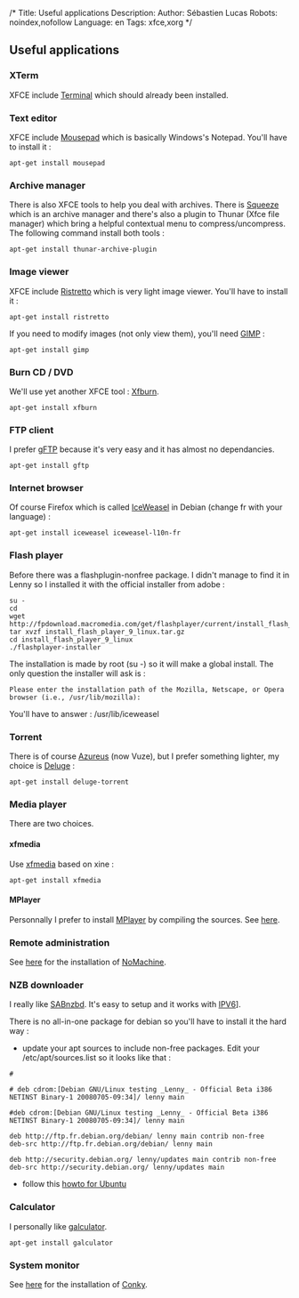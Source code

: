 /*
Title: Useful applications
Description: 
Author: Sébastien Lucas
Robots: noindex,nofollow
Language: en
Tags: xfce,xorg
*/
## Useful applications

### XTerm
XFCE include [Terminal](http://www.os-cillation.com/index.php?id=42&L=5) which should already been installed.

### Text editor

XFCE include [Mousepad](http://www.xfce.org/projects/mousepad/) which is basically Windows's Notepad. You'll have to install it :

```
apt-get install mousepad
```

### Archive manager

There is also XFCE tools to help you deal with archives. There is [Squeeze](http://squeeze.xfce.org/) which is an archive manager and there's also a plugin to Thunar (Xfce file manager) which bring a helpful contextual menu to compress/uncompress. The following command install both tools :

```
apt-get install thunar-archive-plugin
```

### Image viewer

XFCE include [Ristretto](http://goodies.xfce.org/projects/applications/ristretto) which is very light image viewer. You'll have to install it :

```
apt-get install ristretto
```

If you need to modify images (not only view them), you'll need [GIMP](http://www.gimp.org/) :

```
apt-get install gimp
```

### Burn CD / DVD

We'll use yet another XFCE tool : [Xfburn](http://www.xfce.org/projects/xfburn/).

```
apt-get install xfburn
```

### FTP client

I prefer [gFTP](http://gftp.seul.org/) because it's very easy and it has almost no dependancies.

```
apt-get install gftp
```

### Internet browser

Of course Firefox which is called [IceWeasel](http://fr.wikipedia.org/wiki/IceWeasel) in Debian (change fr with your language) :

```
apt-get install iceweasel iceweasel-l10n-fr
```

### Flash player

Before there was a flashplugin-nonfree package. I didn't manage to find it in Lenny so I installed it with the official installer from adobe :

```
su -
cd 
wget http://fpdownload.macromedia.com/get/flashplayer/current/install_flash_player_9_linux.tar.gz
tar xvzf install_flash_player_9_linux.tar.gz
cd install_flash_player_9_linux
./flashplayer-installer
```

The installation is made by root (su -) so it will make a global install. The only question the installer will ask is :

```
Please enter the installation path of the Mozilla, Netscape, or Opera browser (i.e., /usr/lib/mozilla): 
```

You'll have to answer : /usr/lib/iceweasel

### Torrent

There is of course [Azureus](http://azureus.sourceforge.net/) (now Vuze), but I prefer something lighter, my choice is [Deluge](http://deluge-torrent.org/) :

```
apt-get install deluge-torrent
```

### Media player

There are two choices.

#### xfmedia

Use [xfmedia](http://spuriousinterrupt.org/projects/xfmedia) based on xine :

```
apt-get install xfmedia
```

#### MPlayer

Personnally I prefer to install [MPlayer](http://www.mplayerhq.hu) by compiling the sources.
See [here](/en/debian/mplayer).

### Remote administration

See [here](/en/debian/nomachine) for the installation of [NoMachine](http://www.nomachine.com/).

### NZB downloader

I really like [SABnzbd](http://sabnzbd.wikidot.com/). It's easy to setup and it works with [ IPV6](/[en/debian-ipv6 )].

There is no all-in-one package for debian so you'll have to install it the hard way :
*	update your apt sources to include non-free packages. Edit your /etc/apt/sources.list so it looks like that :

```
#

# deb cdrom:[Debian GNU/Linux testing _Lenny_ - Official Beta i386 NETINST Binary-1 20080705-09:34]/ lenny main

#deb cdrom:[Debian GNU/Linux testing _Lenny_ - Official Beta i386 NETINST Binary-1 20080705-09:34]/ lenny main

deb http://ftp.fr.debian.org/debian/ lenny main contrib non-free
deb-src http://ftp.fr.debian.org/debian/ lenny main

deb http://security.debian.org/ lenny/updates main contrib non-free
deb-src http://security.debian.org/ lenny/updates main
```

*	follow this [howto for Ubuntu](http://sabnzbd.wikidot.com/install-ubuntuserver804)

### Calculator

I personally like [galculator](http://galculator.sourceforge.net/).

```
apt-get install galculator
```

### System monitor

See [here](/en/debian/conky) for the installation of [Conky](http://conky.sourceforge.net/).

